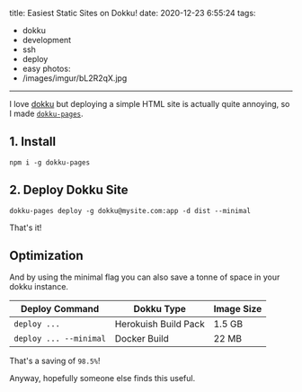 title: Easiest Static Sites on Dokku!
date: 2020-12-23 6:55:24
tags:
- dokku
- development
- ssh
- deploy
- easy
photos:
- /images/imgur/bL2R2qX.jpg
---

I love [dokku](https://github.com/dokku/dokku) but deploying a simple HTML site is actually quite annoying, so I made [`dokku-pages`](https://github.com/benwinding/dokku-pages).

## 1. Install 
`npm i -g dokku-pages`
## 2. Deploy Dokku Site
`dokku-pages deploy -g dokku@mysite.com:app -d dist --minimal`

That's it! 

## Optimization
And by using the minimal flag you can also save a tonne of space in your dokku instance.

| Deploy Command        | Dokku Type | Image Size  |
| ------------- | --- | ------------- |
| `deploy ...` | Herokuish Build Pack | 1.5 GB |
| `deploy ... --minimal` | Docker Build | 22 MB |

That's a saving of `98.5%`!

Anyway, hopefully someone else finds this useful.
